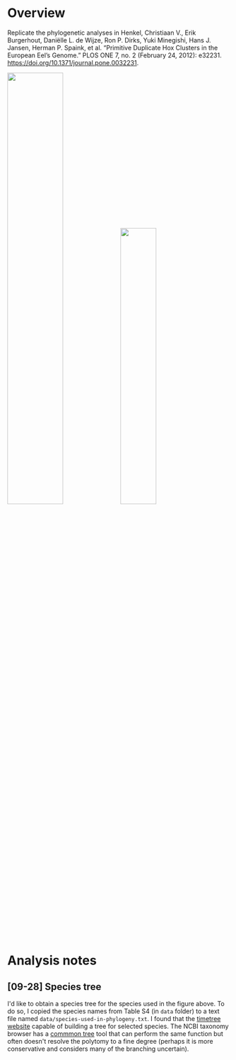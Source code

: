 # Overview
Replicate the phylogenetic analyses in Henkel, Christiaan V., Erik Burgerhout, Daniëlle L. de Wijze, Ron P. Dirks, Yuki Minegishi, Hans J. Jansen, Herman P. Spaink, et al. “Primitive Duplicate Hox Clusters in the European Eel’s Genome.” PLOS ONE 7, no. 2 (February 24, 2012): e32231. https://doi.org/10.1371/journal.pone.0032231.

<img src="https://journals.plos.org/plosone/article/figure/image?size=large&id=info:doi/10.1371/journal.pone.0032231.g002" width="50%"> <img src="https://journals.plos.org/plosone/article/figure/image?size=large&id=10.1371/journal.pone.0032231.g003" width="40%">

# Analysis notes
## [09-28] Species tree
I'd like to obtain a species tree for the species used in the figure above. To do so, I copied the species names from Table S4 (in `data` folder) to a text file named `data/species-used-in-phylogeny.txt`. I found that the [timetree website](http://www.timetree.org/) capable of building a tree for selected species. The NCBI taxonomy browser has a [commmon tree](https://www.ncbi.nlm.nih.gov/Taxonomy/CommonTree/wwwcmt.cgi) tool that can perform the same function but often doesn't resolve the polytomy to a fine degree (perhaps it is more conservative and considers many of the branching uncertain).
